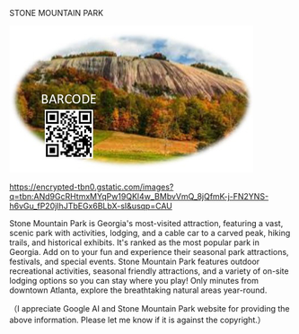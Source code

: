 STONE MOUNTAIN PARK


![STONE MOUNTAIN PARK](https://github.com/ywangnccu/ywang/blob/main/images/STONE_MOUNTAIN_PARK.jpg)

https://encrypted-tbn0.gstatic.com/images?q=tbn:ANd9GcRHtmxMYqPw19QKl4w_BMbvVmQ_8jQfmK-j-FN2YNS-h6vGu_fP20jIhJTbEGx6BLbX-sI&usqp=CAU

Stone Mountain Park is Georgia's most-visited attraction, featuring a vast, scenic park with activities, lodging, and a cable car to a carved peak, hiking trails, and historical exhibits. 
It's ranked as the most popular park in Georgia. Add on to your fun and experience their seasonal park attractions, festivals, and special events. Stone Mountain Park features outdoor recreational activities, seasonal friendly attractions, 
and a variety of on-site lodging options so you can stay where you play! Only minutes from downtown Atlanta, explore the breathtaking natural areas year-round.


（I appreciate Google AI and Stone Mountain Park website for providing the above information. Please let me know if it is against the copyright.）
